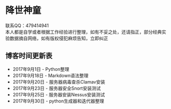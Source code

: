 # 降世神童 #

联系QQ：479414941  
本人都是自学或者根据工作经验进行整理，如有不妥之处，还请指正，部分经典实验数据摘自网络，如有版权侵犯麻烦告知，立即纠正



## 博客时间更新表 ##

* 2017年9月1日  - Python整理
* 2017年9月18日 - Markdown语法整理
* 2017年9月20日 - 服务器病毒查杀Clamav安装
* 2017年9月23日 - 服务器安全Snort安装测试
* 2017年9月25日 - 服务器安装Nessus安装测试
* 2017年9月30日 - python生成器和迭代器整理